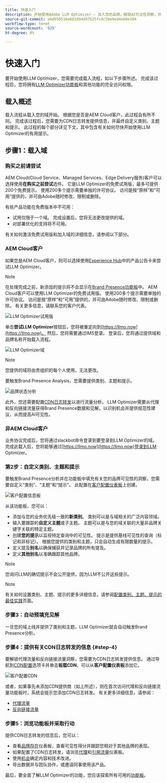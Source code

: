 ```yaml
---
title: 快速入门
description: 开始使用Adobe LLM Optimizer — 加入您的品牌，解锁AI可见性洞察，并探索功能板以提高搜索性能。
source-git-commit: a6d050516e681094d97b25fcdc59e9ed4e60e104
workflow-type: tm+mt
source-wordcount: '929'
ht-degree: 0%

---
```



# 快速入门

要开始使用LLM Optimizer，您需要完成载入流程，如以下步骤所述。 完成该过程后，您将拥有[LLM Optimizer功能板](/help/dashboards/dashboards-overview.md)和其他功能的完全访问权限。

## 载入概述

载入流程从载入您的域开始。 根据您是否是AEM Cloud客户，此过程会有所不同。 完成该过程后，您需要为CDN日志转发提供信息，并最终自定义类别、主题和提示。 此过程的每个部分详见下文，其中包含有关如何尽快开始使用LLM Optimizer的有用提示。

## 步骤1：载入域

### 购买之前请尝试

AEM Cloud(Cloud Service、Managed Services、Edge Delivery服务)客户可以选择使用&#x200B;**在购买之前尝试**&#x200B;选件。 它是LLM Optimizer的免费试用版，最多可提供200个免费提示。 使用200多个提示需要单独的许可协议。 访问是按“原样”和“可用”提供的，并可由Adobe随时修改、限制或删除。

有些产品功能在免费版本中不可用：

* 试用仅限于一个域。 完成设置后，您将无法更改提供的域。
* 对部署优化的支持将不可用。

有关如何激活免费试用版和加入域的详细信息，请参阅以下部分。

### AEM Cloud客户

如果您是AEM Cloud客户，则可以选择使用[Experience Hub](https://experienceleague.adobe.com/en/docs/experience-manager-cloud-service/content/experience-hub/experience-hub)中的产品公告卡来尝试LLM Optimizer。

>[!NOTE]
>在处理完成之前，新添加的提示将不会显示在[Brand Presence功能板](/help/dashboards/brand-presence.md)中。 AEM Cloud客户可以使用LLM Optimizer的免费试用版。 使用200多个提示需要单独的许可协议。 访问是按“原样”和“可用”提供的，并可由Adobe随时修改、限制或删除。 有关更多信息，请联系您的客户代表。

![LLM Optimizer试用版](/help/overview/assets/llm-trial.png)

单击&#x200B;**尝试LLM Optimizer**&#x200B;按钮后，您将被重定向到[https://llmo.now](https://llmo.now)。 然后，您将需要通过IMS登录。 登录后，您将通过提供域和品牌名称开始载入流程。

![LLM Optimizer域](/help/overview/assets/domain.png)

>[!NOTE]
>您提供的域将由贵组织的每个人使用，无法更改。

要触发Brand Presence Analysis，您需要提供类别、主题和提示。

![品牌状态分析](/help/overview/assets/bp-analysis.png)

此外，您还需要配置[CDN日志转发](#step-4)以进行流量分析。 LLM Optimizer需要从代理和反向链接流量获得Brand Presence数据和见解，以识别机会并提供规范性建议，从而提高AI可见性。

### 非AEM Cloud客户

业务协议完成后，您将通过slackbot命令登录到要登录到LLM Optimizer的域。 完成此载入后，您将能够通过[https://llmo.now](https://llmo.now)登录到LLM Optimizer。

### 第2步：自定义类别、主题和提示

要触发Brand Presence分析并在功能板中填充有关您的品牌可见性的洞察，您需要自定义“类别”、“主题”和“提示”。 此配置在[客户配置仪表板](/help/dashboards/customer-configuration.md)上创建。

![客户配置信息板](/help/overview/assets/prompt-creation.png)

从该功能板，您可以：

* 添加与您的业务优先级一致的&#x200B;**新类别**。 类别可以是与域相关的广泛内容领域。
* 输入要跟踪的&#x200B;**自定义主题**&#x200B;或子主题。 主题可以是与您的域关联的大量非品牌关键字关联的特定主题。
* 创建&#x200B;**您的提示**&#x200B;以监视特定查询中的可见性。 提示是提供基线可见性的查询（标记和非标记）。 根据您提供的类别和主题，只会自动生成有限数量的提示。
* 定义提及&#x200B;**别名**&#x200B;以确保捕获并记录品牌的所有提及。
* 定义&#x200B;**其他别名**&#x200B;以准确跟踪其他品牌。

>[!NOTE]
>您询问LLM的确切提示不会公开提供，因为LLM不公开这些提示。

>[!NOTE]
>
> 有关如何设置类别、主题、提示的更多详细信息，请参阅[配置类别、主题、提示的最佳实践](/help/overview/best-practices-topics-prompts.md)页面。

### 步骤3：自动预填充见解

一旦您的域上线并提供了类别和主题，LLM Optimizer就会自动触发Brand Presence分析。

### 步骤4：提供有关CDN日志转发的信息 {#step-4}

要解锁代理流量和反向链接流量洞察，您需要为CDN日志转发提供信息。 通过导航到[CDN配置](/help/dashboards/customer-configuration.md#cdn-configuration)选项卡并单击&#x200B;**板载CDN**，可以从&#x200B;**客户配置仪表板**&#x200B;添加它。

![客户配置CDN](/help/overview/assets/cc-cdn.png)

或者，如果事先未添加CDN提供商（如上所述），则在首次访问代理和反向链接流量功能板时，系统会提示您添加CDN日志转发。 有关更多详细信息，请参阅：

* [代理流量](/help/dashboards/agentic-traffic.md#cdn-setup)
* [反向链接流量](/help/dashboards/referral-traffic.md#setup#setup)

### 步骤5：浏览功能板并采取行动

提供CDN日志转发的信息后，您可以：

* 查看[品牌存在](/help/dashboards/brand-presence.md)仪表板，查看可见性得分并跟踪您相对于其他品牌的表现。
* 如果配置了CDN日志转发，请浏览[代理](/help/dashboards/agentic-traffic.md)和[引用流量](/help/dashboards/referral-traffic.md)仪表板。
* 使用[机会](/help/dashboards/opportunities.md)确定内容和技术改进。
* 导出数据并与团队协作，或邀请同事使用该产品。

最后，要全面了解LLM Optimizer的功能，您应该探索所有可用的[功能板](/help/dashboards/dashboards-overview.md)。
